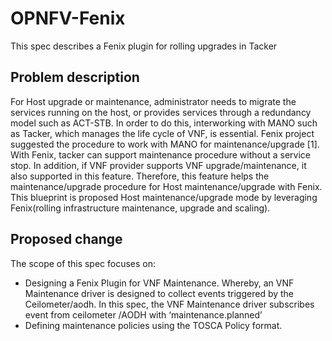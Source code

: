 # OPNFV-Fenix

This spec describes a Fenix plugin for rolling upgrades in Tacker

## Problem description
For Host upgrade or maintenance, administrator needs to migrate the services running on the host, or provides services through a redundancy model such as ACT-STB. In order to do this, interworking with MANO such as Tacker, which manages the life cycle of VNF, is essential. Fenix project suggested the procedure to work with MANO for maintenance/upgrade [1]. With Fenix, tacker can support maintenance procedure without a service stop. In addition, if VNF provider supports VNF upgrade/maintenance, it also supported in this feature. Therefore, this feature helps the maintenance/upgrade procedure for Host maintenance/upgrade with Fenix. This blueprint is proposed Host maintenance/upgrade mode by leveraging Fenix(rolling infrastructure maintenance, upgrade and scaling).

## Proposed change
The scope of this spec focuses on:

* Designing a Fenix Plugin for VNF Maintenance. Whereby, an VNF Maintenance driver is designed to collect events triggered by the Ceilometer/aodh. In this spec, the VNF Maintenance driver subscribes event from ceilometer /AODH with ‘maintenance.planned’
* Defining maintenance policies using the TOSCA Policy format.

